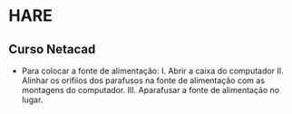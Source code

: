 # HARE

## Curso Netacad
* Para colocar a fonte de alimentação:
    I. Abrir a caixa do computador
    II. Alinhar os orifíios dos parafusos na fonte de alimentação com as montagens do computador.
    III. Aparafusar a fonte de alimentação no lugar.